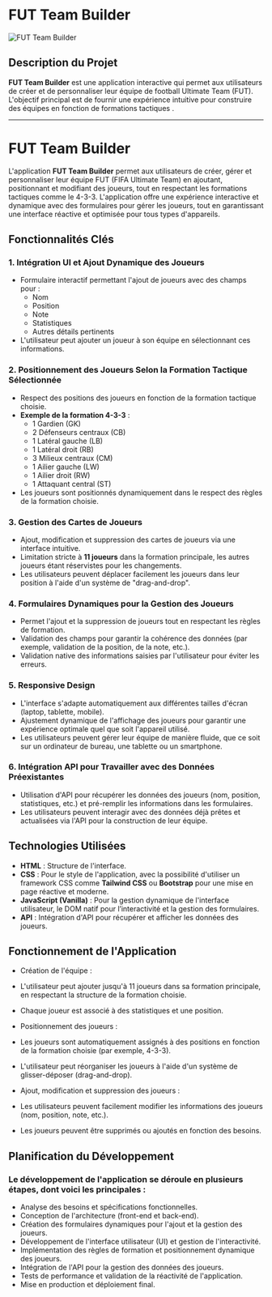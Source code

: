 # FUT Team Builder

![FUT Team Builder](https://maghreb.simplonline.co/_next/image?url=https%3A%2F%2Fsimplonline-v3-prod.s3.eu-west-3.amazonaws.com%2Fmedia%2Fimage%2Fpng%2F2024-11-25-093926-674437c78121d600021862.png&w=1280&q=75)

## Description du Projet

**FUT Team Builder** est une application interactive qui permet aux utilisateurs de créer et de personnaliser leur équipe de football Ultimate Team (FUT). L'objectif principal est de fournir une expérience intuitive pour construire des équipes en fonction de formations tactiques .

---
# FUT Team Builder

L'application **FUT Team Builder** permet aux utilisateurs de créer, gérer et personnaliser leur équipe FUT (FIFA Ultimate Team) en ajoutant, positionnant et modifiant des joueurs, tout en respectant les formations tactiques comme le 4-3-3. L'application offre une expérience interactive et dynamique avec des formulaires pour gérer les joueurs, tout en garantissant une interface réactive et optimisée pour tous types d'appareils.

## Fonctionnalités Clés

### 1. **Intégration UI et Ajout Dynamique des Joueurs**
- Formulaire interactif permettant l'ajout de joueurs avec des champs pour :
  - Nom
  - Position
  - Note
  - Statistiques
  - Autres détails pertinents
- L'utilisateur peut ajouter un joueur à son équipe en sélectionnant ces informations.

### 2. **Positionnement des Joueurs Selon la Formation Tactique Sélectionnée**
- Respect des positions des joueurs en fonction de la formation tactique choisie.
- **Exemple de la formation 4-3-3** :
  - 1 Gardien (GK)
  - 2 Défenseurs centraux (CB)
  - 1 Latéral gauche (LB)
  - 1 Latéral droit (RB)
  - 3 Milieux centraux (CM)
  - 1 Ailier gauche (LW)
  - 1 Ailier droit (RW)
  - 1 Attaquant central (ST)
- Les joueurs sont positionnés dynamiquement dans le respect des règles de la formation choisie.

### 3. **Gestion des Cartes de Joueurs**
- Ajout, modification et suppression des cartes de joueurs via une interface intuitive.
- Limitation stricte à **11 joueurs** dans la formation principale, les autres joueurs étant réservistes pour les changements.
- Les utilisateurs peuvent déplacer facilement les joueurs dans leur position à l'aide d'un système de "drag-and-drop".

### 4. **Formulaires Dynamiques pour la Gestion des Joueurs**
- Permet l'ajout et la suppression de joueurs tout en respectant les règles de formation.
- Validation des champs pour garantir la cohérence des données (par exemple, validation de la position, de la note, etc.).
- Validation native des informations saisies par l'utilisateur pour éviter les erreurs.

### 5. **Responsive Design**
- L'interface s'adapte automatiquement aux différentes tailles d'écran (laptop, tablette, mobile).
- Ajustement dynamique de l'affichage des joueurs pour garantir une expérience optimale quel que soit l'appareil utilisé.
- Les utilisateurs peuvent gérer leur équipe de manière fluide, que ce soit sur un ordinateur de bureau, une tablette ou un smartphone.

### 6. **Intégration API pour Travailler avec des Données Préexistantes**
- Utilisation d'API pour récupérer les données des joueurs (nom, position, statistiques, etc.) et pré-remplir les informations dans les formulaires.
- Les utilisateurs peuvent interagir avec des données déjà prêtes et actualisées via l'API pour la construction de leur équipe.

## Technologies Utilisées

- **HTML** : Structure de l'interface.
- **CSS** : Pour le style de l'application, avec la possibilité d'utiliser un framework CSS comme **Tailwind CSS** ou **Bootstrap** pour une mise en page réactive et moderne.
- **JavaScript (Vanilla)** : Pour la gestion dynamique de l'interface utilisateur, le DOM natif pour l’interactivité et la gestion des formulaires.
- **API** : Intégration d'API pour récupérer et afficher les données des joueurs.

## Fonctionnement de l'Application
- Création de l'équipe :

- L'utilisateur peut ajouter jusqu'à 11 joueurs dans sa formation principale, en respectant la structure de la formation choisie.
- Chaque joueur est associé à des statistiques et une position.
- Positionnement des joueurs :

 - Les joueurs sont automatiquement assignés à des positions en fonction de la formation choisie (par exemple, 4-3-3).
- L'utilisateur peut réorganiser les joueurs à l'aide d'un système de glisser-déposer (drag-and-drop).
- Ajout, modification et suppression des joueurs :

- Les utilisateurs peuvent facilement modifier les informations des joueurs (nom, position, note, etc.).
- Les joueurs peuvent être supprimés ou ajoutés en fonction des besoins.

## Planification du Développement
### Le développement de l'application se déroule en plusieurs étapes, dont voici les principales :

- Analyse des besoins et spécifications fonctionnelles.
- Conception de l'architecture (front-end et back-end).
- Création des formulaires dynamiques pour l'ajout et la gestion des joueurs.
- Développement de l'interface utilisateur (UI) et gestion de l'interactivité.
- Implémentation des règles de formation et positionnement dynamique des joueurs.
- Intégration de l'API pour la gestion des données des joueurs.
- Tests de performance et validation de la réactivité de l'application.
- Mise en production et déploiement final.